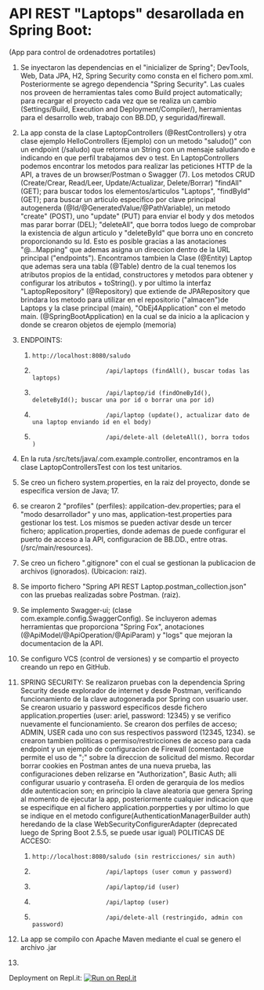 
# API REST "Laptops" desarollada en Spring Boot:
  (App para control de ordenadotres portatiles)

1. Se inyectaron las dependencias en el "inicializer de Spring"; DevTools, Web, Data JPA, H2, Spring Security como 
   consta en el fichero pom.xml. Posteriormente se agrego dependencia "Spring Security". Las cuales nos proveen de 
   herramientas tales como Build project automatically; para recargar el proyecto cada vez que se realiza un cambio 
   (Settings/Build, Execution and Deployment/Compiler/), herramientas para el desarrollo web, trabajo con BB.DD, y 
   seguridad/firewall.
2. La app consta de la clase LaptopControllers (@RestControllers) y otra clase ejemplo HelloControllers (Ejemplo) con un
   metodo "saludo()" con un endpoint (/saludo) que retorna un String con un mensaje saludando e indicando en que perfil
   trabajamos dev o test.
   En LaptopControllers podemos encontrar los metodos para realizar las peticiones HTTP de la API, a traves de un 
   browser/Postman o Swagger (7). Los metodos CRUD (Create/Crear, Read/Leer, Update/Actualizar, Delete/Borrar) "findAll"
   (GET); para buscar todos los elementos/articulos "Laptops", "findById"(GET); para buscar un articulo especifico por 
   clave principal autogenerda (@Id/@GeneratedValue/@PathVariable), un metodo "create" (POST), uno "update" (PUT) para 
   enviar el body y dos metodos mas parar borrar (DEL); "deleteAll", que borra todos luego de comprobar la existencia de
   algun articulo y "deleteById" que borra uno en concreto proporcionando su Id. Esto es posible gracias a las 
   anotaciones "@...Mapping" que ademas asigna un direccion dentro de la URL principal ("endpoints"). 
   Encontramos tambien la Clase (@Entity) Laptop que ademas sera una tabla (@Table) dentro de la cual tenemos los 
   atributos propios de la entidad, constructores y metodos para obtener y configurar los atributos + toString().
   y por ultimo la interfaz "LaptopRepository" (@Repository) que extiende de JPARepository que brindara los metodo para
   utilizar en el repositorio ("almacen")de Laptops y la clase principal (main), "ObEj4Application" con el metodo main.
   (@SpringBootApplication) en la cual se da inicio a la aplicacion y donde se crearon  objetos de ejemplo (memoria)

3. ENDPOINTS:
   1.     http://localhost:8080/saludo
   2.                          /api/laptops (findAll(), buscar todas las laptops)                                  
   3.                          /api/laptop/id (findOneById(), deleteById(); buscar una por id o borrar una por id)
   4.                          /api/laptop (update(), actualizar dato de una laptop enviando id en el body)
   5.                          /api/delete-all (deleteAll(), borra todos ) 
   
4. En la ruta /src/tets/java/.com.example.controller, encontramos en  la clase LaptopControllersTest con los test unitarios.
5. Se creo un fichero system.properties, en la raiz del proyecto, donde se especifica version de Java; 17. 
6. se crearon 2 "profiles" (perfiles): appilcation-dev.properties; para el "modo desarrollador" y uno mas, 
   application-test.properties para gestionar los test. Los mismos se pueden activar desde un tercer fichero; 
   application.properties, donde ademas de puede configurar el puerto de acceso a la API, configuracion de BB.DD., 
   entre otras. (/src/main/resources).
7. Se creo un fichero ".gitignore" con el cual se gestionan la publicacion de archivos (ignorados). (Ubicacion: raiz).
8. Se importo fichero "Spring API REST Laptop.postman_collection.json" con las pruebas realizadas sobre Postman. (raiz).
9. Se implemento Swagger-ui; (clase com.example.config.SwaggerConfig). Se incluyeron ademas herramientas que proporciona
   "Spring Fox", anotaciones (@ApiModel/@ApiOperation/@ApiParam) y "logs" que mejoran la documentacion de la API.
10. Se configuro VCS (control de versiones) y se compartio el proyecto creando un repo en GitHub.

11. SPRING SECURITY:
    Se realizaron pruebas con la dependencia Spring Security desde explorador de internet y desde Postman, verificando
    funcionamiento de la clave autogonerada por Spring con usuario user. Se crearon usuario y password especificos desde
    fichero application.properties (user: ariel, password: 12345) y se verifico nuevamente el funcionamiento. 
    Se crearon dos perfiles de acceso; ADMIN, USER cada uno con sus respectivos password (12345, 1234). se crearon 
    tambien politicas  o permiso/restricciones de acceso para cada endpoint y un ejemplo de configuracion de Firewall
    (comentado) que permite el uso de ";" sobre la direccion de solicitud del mismo.
    Recordar borrar cookies en Postman antes de una nueva prueba, las configuraciones deben relizarse en "Authorization",
    Basic Auth; alli configurar usuario y contraseña.
    El orden de gerarquia de los medios dde autenticacion son; en principio la clave aleatoria que genera Spring al 
    momento de ejecutar la app, posteriormente cualquier indicacion que se especifique en al fichero 
    application.porpperties y por ultimo lo que se indique en el metodo configure(AuthenticationManagerBuilder auth)
    heredando de la clase WebSecurityConfigurerAdapter (deprecated luego de Spring Boot 2.5.5, se puede usar igual)
    POLITICAS DE ACCESO: 
    1.     http://localhost:8080/saludo (sin restricciones/ sin auth)
    2.                          /api/laptops (user comun y password)                                  
    3.                          /api/laptop/id (user)
    4.                          /api/laptop (user)
    5.                          /api/delete-all (restringido, admin con password) 

13. La app se compilo con Apache Maven mediante el cual se genero el archivo .jar

14. 
Deployment on Repl.it:
[![Run on Repl.it](https://replit.com/badge/github/Ariel15682/laptops)](https://replit.com/new/github/Ariel15682/laptops)


